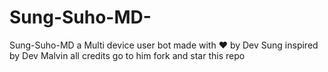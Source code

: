 # Sung-Suho-MD-
Sung-Suho-MD a Multi device user bot made with ♥️ by Dev Sung inspired by Dev Malvin all credits go to him fork and star this repo 
